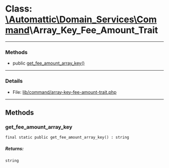 # Class: [\Automattic](../namespaces/automattic.md)[\Domain_Services](../namespaces/automattic-domain-services.md)[\Command](../namespaces/automattic-domain-services-command.md)\Array_Key_Fee_Amount_Trait


---

### Methods

* public [get_fee_amount_array_key()](#method_get_fee_amount_array_key)

---

### Details

* File: [lib/command/array-key-fee-amount-trait.php](../../lib/command/array-key-fee-amount-trait.php)

---

## Methods

<a id="method_get_fee_amount_array_key"></a>
### get_fee_amount_array_key

```
final static public get_fee_amount_array_key() : string
```

##### Returns:

```
string
```
